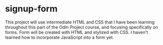 # signup-form

This project will use intermediate HTML and CSS that I have been learning throughout this part of the Odin Project course, and focusing specifically on forms. Form will be created with HTML and stylized with CSS. I haven't learned how to incorporate JavaScript into a form yet.

